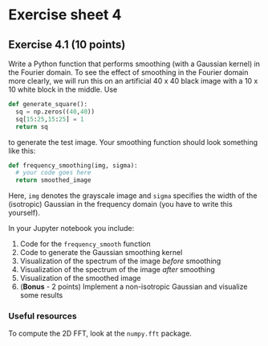 # Exercise sheet 4

## Exercise 4.1 (10 points)

Write a Python function that performs smoothing (with a Gaussian kernel)
in the Fourier domain. To see the effect of smoothing
in the Fourier domain more clearly, we will run
this on an artificial 40 x 40 black image with a 10 x 10
white block in the middle. Use

```python
def generate_square():
  sq = np.zeros((40,40))
  sq[15:25,15:25] = 1
  return sq
```

to generate the test image. Your smoothing function should look something
like this:

```python
def frequency_smoothing(img, sigma):
  # your code goes here
  return smoothed_image

```
Here, `img` denotes the grayscale image and `sigma` specifies the width of the
(isotropic) Gaussian in the frequency domain (you have to write this yourself).

In your Jupyter notebook you include:

1. Code for the `frequency_smooth` function
2. Code to generate the Gaussian smoothing kernel
3. Visualization of the spectrum of the image *before* smoothing
4. Visualization of the spectrum of the image *after* smoothing
5. Visualization of the smoothed image
6. (**Bonus** - 2 points) Implement a non-isotropic Gaussian and visualize some results

### Useful resources

To compute the 2D FFT, look at the `numpy.fft` package.
